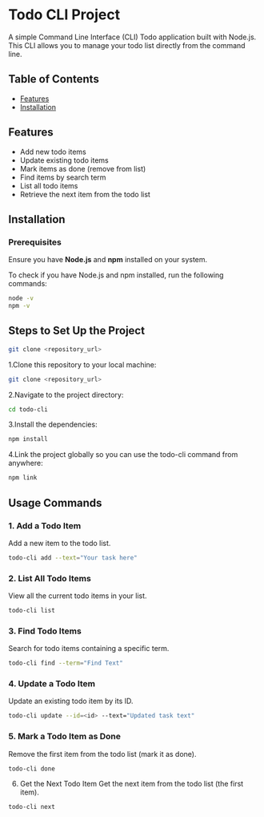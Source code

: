 # Todo CLI Project

A simple Command Line Interface (CLI) Todo application built with Node.js. This CLI allows you to manage your todo list directly from the command line.

## Table of Contents
- [Features](#features)
- [Installation](#installation)

## Features
- Add new todo items
- Update existing todo items
- Mark items as done (remove from list)
- Find items by search term
- List all todo items
- Retrieve the next item from the todo list

## Installation

### Prerequisites

Ensure you have **Node.js** and **npm** installed on your system.

To check if you have Node.js and npm installed, run the following commands:

```bash
node -v
npm -v

```

## Steps to Set Up the Project

```bash
git clone <repository_url>
```
1.Clone this repository to your local machine:
```bash
git clone <repository_url>
```
2.Navigate to the project directory:
```bash
cd todo-cli
```
3.Install the dependencies:
```bash
npm install
```
4.Link the project globally so you can use the todo-cli command from anywhere:
```bash
npm link
```

## Usage Commands

### 1. Add a Todo Item
Add a new item to the todo list.
```bash
todo-cli add --text="Your task here"
```
### 2. List All Todo Items
View all the current todo items in your list.
```bash
todo-cli list
```
### 3. Find Todo Items
Search for todo items containing a specific term.
```bash
todo-cli find --term="Find Text"
```
### 4. Update a Todo Item
Update an existing todo item by its ID.
```bash
todo-cli update --id=<id> --text="Updated task text"
```
### 5. Mark a Todo Item as Done
Remove the first item from the todo list (mark it as done).
```bash
todo-cli done
```
6. Get the Next Todo Item
Get the next item from the todo list (the first item).
```bash
todo-cli next
```

